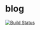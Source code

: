 # blog

[![Build Status](http://travis-ci.org/arecker/blog.svg?branch=reboot)](http://travis-ci.org/arecker/blog)
